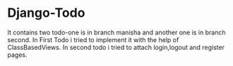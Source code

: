 # Django-Todo
It contains two todo-one is in branch manisha and another one is in branch second.
In First Todo i tried to implement it with the help of ClassBasedViews.
In second todo i tried to attach login,logout and register pages.
